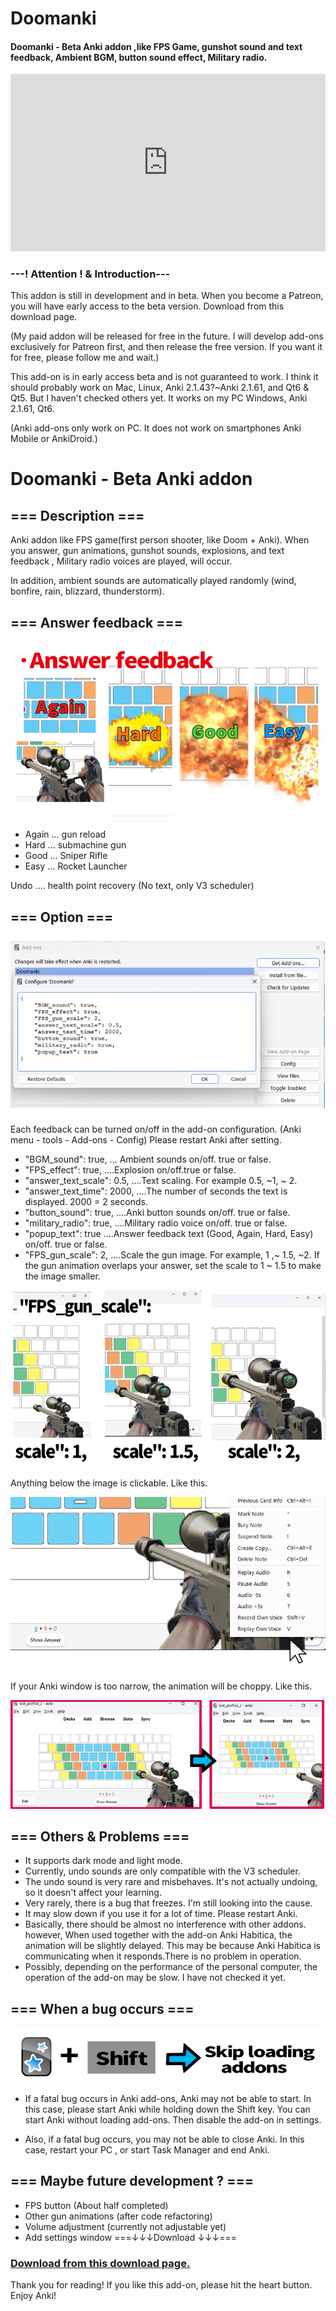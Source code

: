 # Doomanki
#### Doomanki - Beta Anki addon ,like FPS Game, gunshot sound and text feedback, Ambient BGM, button sound effect, Military radio.



<iframe src="https://www.youtube.com/embed/e3vOxR9WGKY?list=PLZhrgD6s-LFVsEhxRdEHf_OkGVe2YZfeo" frameborder="0" allow="accelerometer; autoplay; clipboard-write; encrypted-media; gyroscope; picture-in-picture" allowfullscreen style="aspect-ratio: 16/9; width: 100%;"></iframe>



### ---! Attention ! & Introduction---
This addon is still in development and in beta. When you become a Patreon, you will have early access to the beta version. Download from this download page.

(My paid addon will be released for free in the future. I will develop add-ons exclusively for Patreon first, and then release the free version. If you want it for free, please follow me and wait.)

This add-on is in early access beta and is not guaranteed to work. I think it should probably work on Mac, Linux, Anki 2.1.43?~Anki 2.1.61, and Qt6 & Qt5. But I haven't checked others yet. It works on my PC Windows, Anki 2.1.61, Qt6.

(Anki add-ons only work on PC. It does not work on smartphones Anki Mobile or AnkiDroid.)


# Doomanki - Beta Anki addon

## === Description ===
Anki addon like FPS game(first person shooter, like Doom + Anki). When you answer, gun animations, gunshot sounds, explosions, and text feedback , Military radio voices are played, will occur.

In addition, ambient sounds are automatically played randomly (wind, bonfire, rain, blizzard, thunderstorm).

## === Answer feedback ===

![alt text](images/doomanki/doomanki.png)

* Again ... gun reload
* Hard ... submachine gun
* Good ... Sniper Rifle
* Easy ... Rocket Launcher

Undo .... health point recovery (No text, only V3 scheduler)

## === Option ===

![alt text](images/doomanki/settings.png)

Each feedback can be turned on/off in the add-on configuration. (Anki menu - tools - Add-ons - Config) Please restart Anki after setting.

* "BGM_sound": true,   ... Ambient sounds on/off. true or false.
* "FPS_effect": true,    ....Explosion on/off.true or false.
* "answer_text_scale": 0.5,    ....Text scaling. For example 0.5, ~1, ~ 2.
* "answer_text_time": 2000,    ....The number of seconds the text is displayed. 2000 = 2 seconds.
* "button_sound": true,    ....Anki button sounds on/off. true or false.
* "military_radio": true,    ....Military radio voice on/off. true or false.
* "popup_text": true    ....Answer feedback text (Good, Again, Hard, Easy) on/off. true or false.
* "FPS_gun_scale": 2,    ....Scale the gun image. For example, 1 ,~ 1.5, ~2. If the gun animation overlaps your answer, set the scale to 1 ~ 1.5 to make the image smaller.

![alt text](images/doomanki/zoom.png)


Anything below the image is clickable. Like this.


![alt text](images/doomanki/zoom_big.png)

If your Anki window is too narrow, the animation will be choppy. Like this.

![alt text](images/doomanki/zoom_position.png)

## === Others & Problems ===
* It supports dark mode and light mode.
* Currently, undo sounds are only compatible with the V3 scheduler.
* The undo sound is very rare and misbehaves. It's not actually undoing, so it doesn't affect your learning.
* Very rarely, there is a bug that freezes. I'm still looking into the cause.
* It may slow down if you use it for a lot of time. Please restart Anki.
* Basically, there should be almost no interference with other addons. however, When used together with the add-on Anki Habitica, the animation will be slightly delayed. This may be because Anki Habitica is communicating when it responds.There is no problem in operation.
* Possibly, depending on the performance of the personal computer, the operation of the add-on may be slow. I have not checked it yet.

## === When a bug occurs ===

![alt text](images/doomanki/skip_loading.png)

 * If a fatal bug occurs in Anki add-ons, Anki may not be able to start. In this case, please start Anki while holding down the Shift key. You can start Anki without loading add-ons. Then disable the add-on in settings.

* Also, if a fatal bug occurs, you may not be able to close Anki. In this case, restart your PC , or start Task Manager and end Anki.

## === Maybe future development ? ===
* FPS button (About half completed)
* Other gun animations (after code refactoring)
* Volume adjustment (currently not adjustable yet)
* Add settings window
===↓↓↓Download ↓↓↓===
### [Download from this download page.](https://www.patreon.com/posts/doomanki-page-81970712?utm_medium=clipboard_copy&utm_source=copyLink&utm_campaign=postshare_creator&utm_content=join_link)

Thank you for reading! If you like this add-on, please hit the heart button. Enjoy Anki!